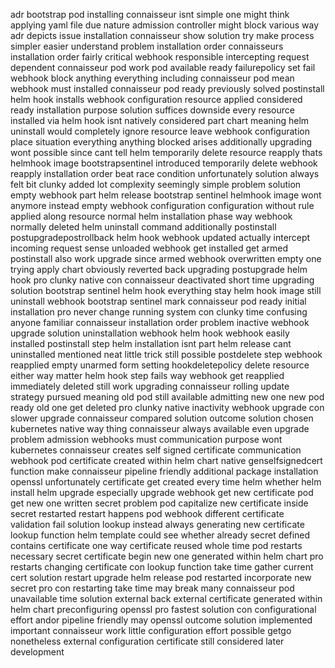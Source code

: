 adr bootstrap pod installing connaisseur isnt simple one might think applying yaml file due nature admission controller might block various way adr depicts issue installation connaisseur show solution try make process simpler easier understand problem installation order connaisseurs installation order fairly critical webhook responsible intercepting request dependent connaisseur pod work pod available ready failurepolicy set fail webhook block anything everything including connaisseur pod mean webhook must installed connaisseur pod ready previously solved postinstall helm hook installs webhook configuration resource applied considered ready installation purpose solution suffices downside every resource installed via helm hook isnt natively considered part chart meaning helm uninstall would completely ignore resource leave webhook configuration place situation everything anything blocked arises additionally upgrading wont possible since cant tell helm temporarily delete resource reapply thats helmhook image bootstrapsentinel introduced temporarily delete webhook reapply installation order beat race condition unfortunately solution always felt bit clunky added lot complexity seemingly simple problem solution empty webhook part helm release bootstrap sentinel helmhook image wont anymore instead empty webhook configuration configuration without rule applied along resource normal helm installation phase way webhook normally deleted helm uninstall command additionally postinstall postupgradepostrollback helm hook webhook updated actually intercept incoming request sense unloaded webhook get installed get armed postinstall also work upgrade since armed webhook overwritten empty one trying apply chart obviously reverted back upgrading postupgrade helm hook pro clunky native con connaisseur deactivated short time upgrading solution bootstrap sentinel helm hook everything stay helm hook image still uninstall webhook bootstrap sentinel mark connaisseur pod ready initial installation pro never change running system con clunky time confusing anyone familiar connaisseur installation order problem inactive webhook upgrade solution uninstallation webhook helm hook webhook easily installed postinstall step helm installation isnt part helm release cant uninstalled mentioned neat little trick still possible postdelete step webhook reapplied empty unarmed form setting hookdeletepolicy delete resource either way matter helm hook step fails way webhook get reapplied immediately deleted still work upgrading connaisseur rolling update strategy pursued meaning old pod still available admitting new one new pod ready old one get deleted pro clunky native inactivity webhook upgrade con slower upgrade connaisseur compared solution outcome solution chosen kubernetes native way thing connaisseur always available even upgrade problem admission webhooks must communication purpose wont kubernetes connaisseur creates self signed certificate communication webhook pod certificate created within helm chart native genselfsignedcert function make connaisseur pipeline friendly additional package installation openssl unfortunately certificate get created every time helm whether helm install helm upgrade especially upgrade webhook get new certificate pod get new one written secret problem pod capitalize new certificate inside secret restarted restart happens pod webhook different certificate validation fail solution lookup instead always generating new certificate lookup function helm template could see whether already secret defined contains certificate one way certificate reused whole time pod restarts necessary secret certificate begin new one generated within helm chart pro restarts changing certificate con lookup function take time gather current cert solution restart upgrade helm release pod restarted incorporate new secret pro con restarting take time may break many connaisseur pod unavailable time solution external back external certificate generated within helm chart preconfiguring openssl pro fastest solution con configurational effort andor pipeline friendly may openssl outcome solution implemented important connaisseur work little configuration effort possible getgo nonetheless external configuration certificate still considered later development